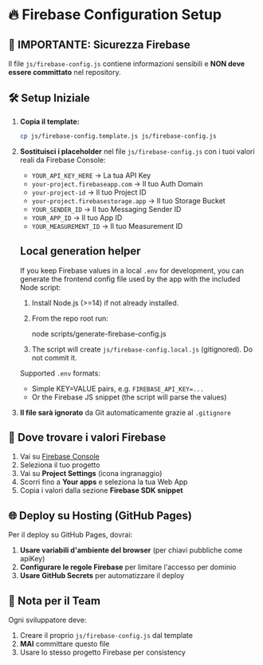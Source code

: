 # 🔥 Firebase Configuration Setup

## 🚨 IMPORTANTE: Sicurezza Firebase

Il file `js/firebase-config.js` contiene informazioni sensibili e **NON deve essere committato** nel repository.

## 🛠️ Setup Iniziale

1. **Copia il template:**
   ```bash
   cp js/firebase-config.template.js js/firebase-config.js
   ```

2. **Sostituisci i placeholder** nel file `js/firebase-config.js` con i tuoi valori reali da Firebase Console:
   - `YOUR_API_KEY_HERE` → La tua API Key
   - `your-project.firebaseapp.com` → Il tuo Auth Domain
   - `your-project-id` → Il tuo Project ID
   - `your-project.firebasestorage.app` → Il tuo Storage Bucket
   - `YOUR_SENDER_ID` → Il tuo Messaging Sender ID
   - `YOUR_APP_ID` → Il tuo App ID
   - `YOUR_MEASUREMENT_ID` → Il tuo Measurement ID

   Local generation helper
   -----------------------

   If you keep Firebase values in a local `.env` for development, you can generate the frontend config file used by the app with the included Node script:

   1. Install Node.js (>=14) if not already installed.
   2. From the repo root run:

      node scripts/generate-firebase-config.js

   3. The script will create `js/firebase-config.local.js` (gitignored). Do not commit it.

   Supported `.env` formats:
   - Simple KEY=VALUE pairs, e.g. `FIREBASE_API_KEY=...`
   - Or the Firebase JS snippet (the script will parse the values)


3. **Il file sarà ignorato** da Git automaticamente grazie al `.gitignore`

## 🔧 Dove trovare i valori Firebase

1. Vai su [Firebase Console](https://console.firebase.google.com)
2. Seleziona il tuo progetto
3. Vai su **Project Settings** (icona ingranaggio)
4. Scorri fino a **Your apps** e seleziona la tua Web App
5. Copia i valori dalla sezione **Firebase SDK snippet**

## 🌐 Deploy su Hosting (GitHub Pages)

Per il deploy su GitHub Pages, dovrai:

1. **Usare variabili d'ambiente del browser** (per chiavi pubbliche come apiKey)
2. **Configurare le regole Firebase** per limitare l'accesso per dominio
3. **Usare GitHub Secrets** per automatizzare il deploy

## 📝 Nota per il Team

Ogni sviluppatore deve:
1. Creare il proprio `js/firebase-config.js` dal template
2. **MAI** committare questo file
3. Usare lo stesso progetto Firebase per consistency
